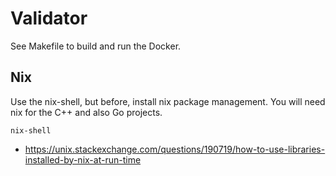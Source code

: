 Validator
=========

See Makefile to build and run the Docker.


## Nix

Use the nix-shell, but before, install nix package management. You will need nix for the C++ and also Go projects.

```
nix-shell
```

* https://unix.stackexchange.com/questions/190719/how-to-use-libraries-installed-by-nix-at-run-time

